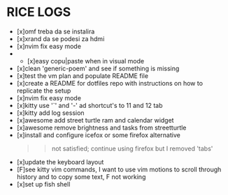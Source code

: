 # RICE LOGS

- [x]omf treba da se instalira
- [x]xrand da se podesi za hdmi
- [x]nvim fix easy mode
- - [x]easy copu|paste when in visual mode
- [x]clean 'generic-poem' and see if something is missing
- [x]test the vm plan and populate README file
- [x]create a README for dotfiles repo with instructions on how to replicate the setup
- [x]nvim fix easy mode
- [x]kitty use '`' and '-' ad shortcut's to 11 and 12 tab
- [x]kitty add log session
- [x]awesome add street turtle ram and calendar widget
- [x]awesome remove brightness and tasks from streetturtle
- [x]install and configure icefox or some firefox alternative
	>> not satisfied; continue using firefox but I removed 'tabs'
- [x]update the keyboard layout
- [F]see kitty vim commands, I want to use vim motions to scroll through history and to copy some text, F not working
- [x]set up fish shell
